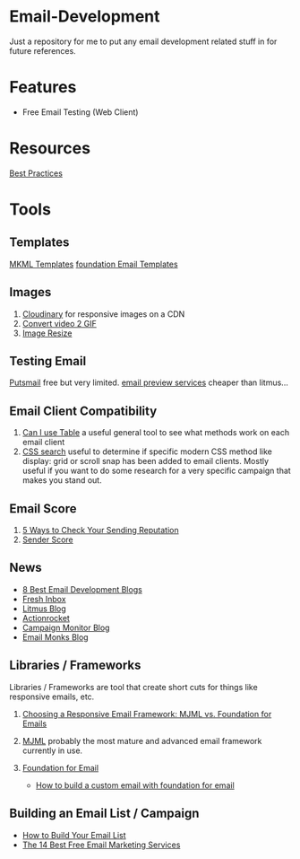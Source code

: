 # Email-Development
Just a repository for me to put any email development related stuff in for future references.

# Features
* Free Email Testing (Web Client)

# Resources
[Best Practices](https://www.emailonacid.com/blog/article/email-development/email-development-best-practices-2/)

# Tools
## Templates
[MKML Templates](https://mjml.io/templates)
[foundation Email Templates](https://get.foundation/emails/email-templates.html)
## Images
1. [Cloudinary](https://cloudinary.com/) for responsive images on a CDN
2. [Convert video 2 GIF](https://ezgif.com/video-to-gif)
3. [Image Resize](https://red-route.org/code/image-resizing-calculator)
## Testing Email
[Putsmail](https://putsmail.com/) free but very limited.
[email preview services](emailpreviewservices.com) cheaper than litmus...


## Email Client Compatibility 
1. [Can I use Table](https://caniuse.email/) a useful general tool to see what methods work on each email client
2. [CSS search](https://www.campaignmonitor.com/css/) useful to determine if specific modern CSS method like display: grid or scroll snap has been added to email clients. 
Mostly useful if you want to do some research for a very specific campaign that makes you stand out.
## Email Score
1. [5 Ways to Check Your Sending Reputation](https://sendgrid.com/blog/5-ways-check-sending-reputation/#:~:text=Like%20a%20credit%20score%2C%20a,higher%20your%20email%20deliverability%20rate.)
2. [Sender Score](https://www.senderscore.org/)


## News 
- [8 Best Email Development Blogs](https://www.emailonacid.com/blog/article/email-development/roundup-8-best-email-development-blogs/)
- [Fresh Inbox](https://freshinbox.com/blog/)
- [Litmus Blog](https://www.litmus.com/blog/)
- [Actionrocket](http://labs.actionrocket.co/)
- [Campaign Monitor Blog](https://www.campaignmonitor.com/blog/)
- [Email Monks Blog](http://www.emailmonks.com/blog/)



## Libraries / Frameworks
Libraries / Frameworks are tool that create short cuts for things like responsive emails, etc.
   1. [Choosing a Responsive Email Framework: MJML vs. Foundation for Emails](https://css-tricks.com/choosing-a-responsive-email-framework%E2%80%8Amjml-vs-foundation-for-emails/)

   2. [MJML](https://mjml.io/) probably the most mature and advanced email framework currently in use.

   3. [Foundation for Email](https://get.foundation/emails.html)
       - [How to build a custom email with foundation for email](https://www.webdesignerdepot.com/2017/04/how-to-build-a-custom-email-with-foundation-for-emails/)


## Building an Email List / Campaign 
- [How to Build Your Email List](https://mailchimp.com/resources/how-to-build-your-email-list/)
- [The 14 Best Free Email Marketing Services](https://www.emailtooltester.com/en/blog/free-email-marketing-services/)






